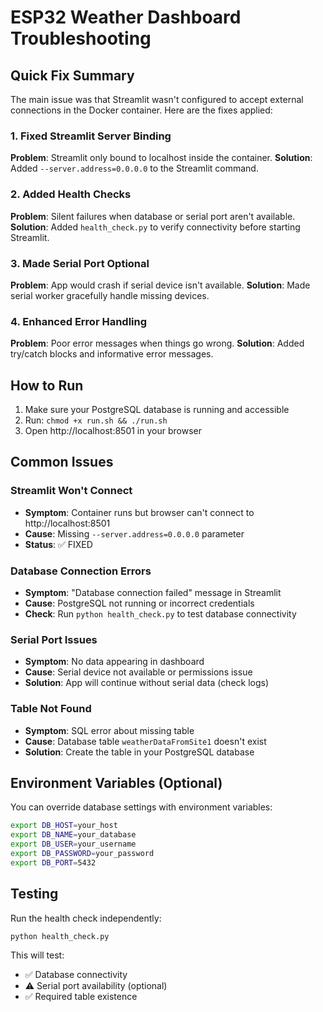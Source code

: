 # ESP32 Weather Dashboard Troubleshooting

## Quick Fix Summary

The main issue was that Streamlit wasn't configured to accept external connections in the Docker container. Here are the fixes applied:

### 1. Fixed Streamlit Server Binding
**Problem**: Streamlit only bound to localhost inside the container.
**Solution**: Added `--server.address=0.0.0.0` to the Streamlit command.

### 2. Added Health Checks
**Problem**: Silent failures when database or serial port aren't available.
**Solution**: Added `health_check.py` to verify connectivity before starting Streamlit.

### 3. Made Serial Port Optional
**Problem**: App would crash if serial device isn't available.
**Solution**: Made serial worker gracefully handle missing devices.

### 4. Enhanced Error Handling
**Problem**: Poor error messages when things go wrong.
**Solution**: Added try/catch blocks and informative error messages.

## How to Run

1. Make sure your PostgreSQL database is running and accessible
2. Run: `chmod +x run.sh && ./run.sh`
3. Open http://localhost:8501 in your browser

## Common Issues

### Streamlit Won't Connect
- **Symptom**: Container runs but browser can't connect to http://localhost:8501
- **Cause**: Missing `--server.address=0.0.0.0` parameter
- **Status**: ✅ FIXED

### Database Connection Errors
- **Symptom**: "Database connection failed" message in Streamlit
- **Cause**: PostgreSQL not running or incorrect credentials
- **Check**: Run `python health_check.py` to test database connectivity

### Serial Port Issues
- **Symptom**: No data appearing in dashboard
- **Cause**: Serial device not available or permissions issue
- **Solution**: App will continue without serial data (check logs)

### Table Not Found
- **Symptom**: SQL error about missing table
- **Cause**: Database table `weatherDataFromSite1` doesn't exist
- **Solution**: Create the table in your PostgreSQL database

## Environment Variables (Optional)

You can override database settings with environment variables:
```bash
export DB_HOST=your_host
export DB_NAME=your_database
export DB_USER=your_username
export DB_PASSWORD=your_password
export DB_PORT=5432
```

## Testing

Run the health check independently:
```bash
python health_check.py
```

This will test:
- ✅ Database connectivity
- ⚠️ Serial port availability (optional)
- ✅ Required table existence
